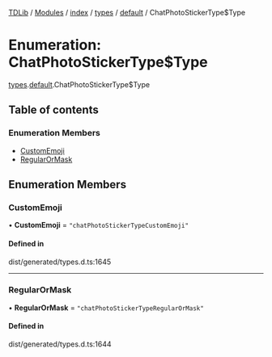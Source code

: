 [TDLib](../README.md) / [Modules](../modules.md) / [index](../modules/index.md) / [types](../modules/index.types.md) / [default](../modules/index.types.default.md) / ChatPhotoStickerType$Type

# Enumeration: ChatPhotoStickerType$Type

[types](../modules/index.types.md).[default](../modules/index.types.default.md).ChatPhotoStickerType$Type

## Table of contents

### Enumeration Members

- [CustomEmoji](index.types.default.ChatPhotoStickerType_Type.md#customemoji)
- [RegularOrMask](index.types.default.ChatPhotoStickerType_Type.md#regularormask)

## Enumeration Members

### CustomEmoji

• **CustomEmoji** = ``"chatPhotoStickerTypeCustomEmoji"``

#### Defined in

dist/generated/types.d.ts:1645

___

### RegularOrMask

• **RegularOrMask** = ``"chatPhotoStickerTypeRegularOrMask"``

#### Defined in

dist/generated/types.d.ts:1644
